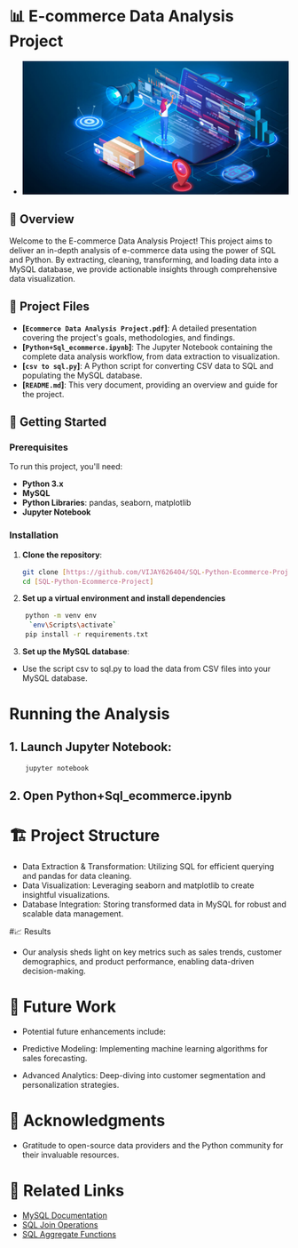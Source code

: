 # 📊 E-commerce Data Analysis Project

- <img src="https://github.com/VIJAY626404/SQL-Python-Ecommerce-Project/blob/main/E-commerce.jpg" alt="Output Example" width="900"/>

## 📝 Overview

Welcome to the E-commerce Data Analysis Project! This project aims to deliver an in-depth analysis of e-commerce data using the power of SQL and Python. By extracting, cleaning, transforming, and loading data into a MySQL database, we provide actionable insights through comprehensive data visualization.

## 📂 Project Files

- **[`Ecommerce Data Analysis Project.pdf`]**: A detailed presentation covering the project's goals, methodologies, and findings.
- **[`Python+Sql_ecommerce.ipynb`]**: The Jupyter Notebook containing the complete data analysis workflow, from data extraction to visualization.
- **[`csv to sql.py`]**: A Python script for converting CSV data to SQL and populating the MySQL database.
- **[`README.md`]**: This very document, providing an overview and guide for the project.

## 🚀 Getting Started

### Prerequisites

To run this project, you'll need:

- **Python 3.x**
- **MySQL**
- **Python Libraries**: pandas, seaborn, matplotlib
- **Jupyter Notebook**

### Installation

1. **Clone the repository**:
   ```bash
   git clone [https://github.com/VIJAY626404/SQL-Python-Ecommerce-Project.git]
   cd [SQL-Python-Ecommerce-Project]
   ```
2. **Set up a virtual environment and install dependencies**
```bash
    python -m venv env
     `env\Scripts\activate`
    pip install -r requirements.txt
```
3. **Set up the MySQL database**:
- Use the script csv to sql.py to load the data from CSV files into your MySQL database.

# Running the Analysis
## 1. Launch Jupyter Notebook:
```bash
    jupyter notebook
```
## 2. Open Python+Sql_ecommerce.ipynb

# 🏗️ Project Structure
- Data Extraction & Transformation: Utilizing SQL for efficient querying and pandas for data cleaning.
- Data Visualization: Leveraging seaborn and matplotlib to create insightful visualizations.
- Database Integration: Storing transformed data in MySQL for robust and scalable data management.

#📈 Results
- Our analysis sheds light on key metrics such as sales trends, customer demographics, and product performance, enabling data-driven decision-making.

# 🚀 Future Work
- Potential future enhancements include:

- Predictive Modeling: Implementing machine learning algorithms for sales forecasting.
- Advanced Analytics: Deep-diving into customer segmentation and personalization strategies.

# 🙌 Acknowledgments
- Gratitude to open-source data providers and the Python community for their invaluable resources.
  
# 🔗 Related Links
- [MySQL Documentation](https://dev.mysql.com/doc/)
- [SQL Join Operations](https://www.w3schools.com/sql/sql_join.asp)
- [SQL Aggregate Functions](https://www.w3schools.com/sql/sql_func_aggregate.asp)

